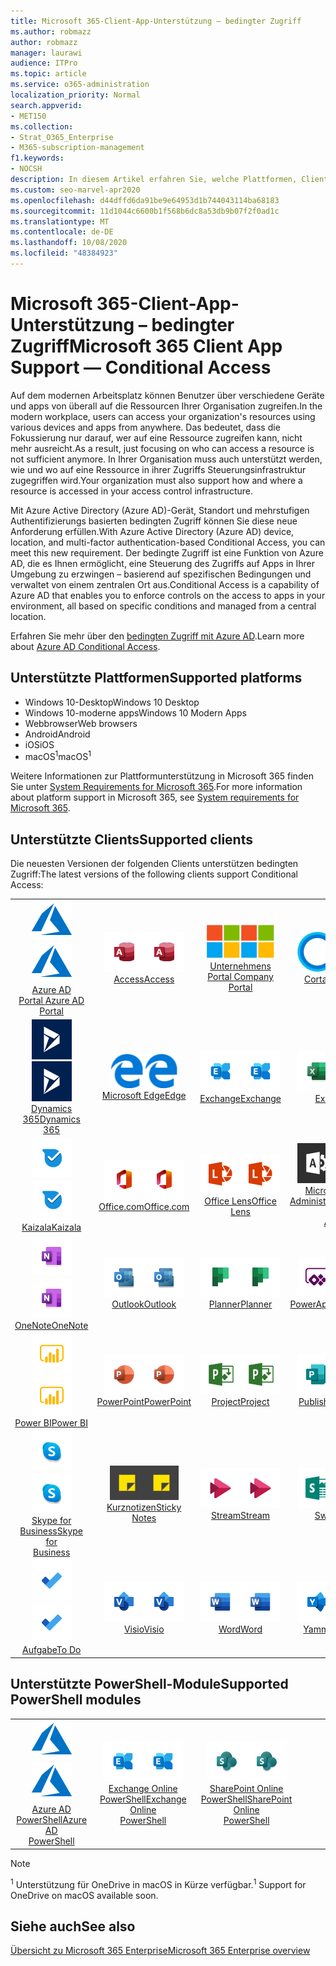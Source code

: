 ```yaml
---
title: Microsoft 365-Client-App-Unterstützung – bedingter Zugriff
ms.author: robmazz
author: robmazz
manager: laurawi
audience: ITPro
ms.topic: article
ms.service: o365-administration
localization_priority: Normal
search.appverid:
- MET150
ms.collection:
- Strat_O365_Enterprise
- M365-subscription-management
f1.keywords:
- NOCSH
description: In diesem Artikel erfahren Sie, welche Plattformen, Clients und PowerShell-Module den bedingten Zugriff für Microsoft 365 unterstützen.
ms.custom: seo-marvel-apr2020
ms.openlocfilehash: d44dffd6da91be9e64953d1b744043114ba68183
ms.sourcegitcommit: 11d1044c6600b1f568b6dc8a53db9b07f2f0ad1c
ms.translationtype: MT
ms.contentlocale: de-DE
ms.lasthandoff: 10/08/2020
ms.locfileid: "48384923"
---
```

# <a name="microsoft-365-client-app-support--conditional-access"></a><span data-ttu-id="bfaf0-103">Microsoft 365-Client-App-Unterstützung – bedingter Zugriff</span><span class="sxs-lookup"><span data-stu-id="bfaf0-103">Microsoft 365 Client App Support — Conditional Access</span></span>

<span data-ttu-id="bfaf0-104">Auf dem modernen Arbeitsplatz können Benutzer über verschiedene Geräte und apps von überall auf die Ressourcen Ihrer Organisation zugreifen.</span><span class="sxs-lookup"><span data-stu-id="bfaf0-104">In the modern workplace, users can access your organization's resources using various devices and apps from anywhere.</span></span> <span data-ttu-id="bfaf0-105">Das bedeutet, dass die Fokussierung nur darauf, wer auf eine Ressource zugreifen kann, nicht mehr ausreicht.</span><span class="sxs-lookup"><span data-stu-id="bfaf0-105">As a result, just focusing on who can access a resource is not sufficient anymore.</span></span> <span data-ttu-id="bfaf0-106">In Ihrer Organisation muss auch unterstützt werden, wie und wo auf eine Ressource in ihrer Zugriffs Steuerungsinfrastruktur zugegriffen wird.</span><span class="sxs-lookup"><span data-stu-id="bfaf0-106">Your organization must also support how and where a resource is accessed in your access control infrastructure.</span></span>

<span data-ttu-id="bfaf0-107">Mit Azure Active Directory (Azure AD)-Gerät, Standort und mehrstufigen Authentifizierungs basierten bedingten Zugriff können Sie diese neue Anforderung erfüllen.</span><span class="sxs-lookup"><span data-stu-id="bfaf0-107">With Azure Active Directory (Azure AD) device, location, and multi-factor authentication-based Conditional Access, you can meet this new requirement.</span></span> <span data-ttu-id="bfaf0-108">Der bedingte Zugriff ist eine Funktion von Azure AD, die es Ihnen ermöglicht, eine Steuerung des Zugriffs auf Apps in Ihrer Umgebung zu erzwingen – basierend auf spezifischen Bedingungen und verwaltet von einem zentralen Ort aus.</span><span class="sxs-lookup"><span data-stu-id="bfaf0-108">Conditional Access is a capability of Azure AD that enables you to enforce controls on the access to apps in your environment, all based on specific conditions and managed from a central location.</span></span>

<span data-ttu-id="bfaf0-109">Erfahren Sie mehr über den [bedingten Zugriff mit Azure AD](https://docs.microsoft.com/azure/active-directory/conditional-access/).</span><span class="sxs-lookup"><span data-stu-id="bfaf0-109">Learn more about [Azure AD Conditional Access](https://docs.microsoft.com/azure/active-directory/conditional-access/).</span></span>

## <a name="supported-platforms"></a><span data-ttu-id="bfaf0-110">Unterstützte Plattformen</span><span class="sxs-lookup"><span data-stu-id="bfaf0-110">Supported platforms</span></span>

 - <span data-ttu-id="bfaf0-111">Windows 10-Desktop</span><span class="sxs-lookup"><span data-stu-id="bfaf0-111">Windows 10 Desktop</span></span>
 - <span data-ttu-id="bfaf0-112">Windows 10-moderne apps</span><span class="sxs-lookup"><span data-stu-id="bfaf0-112">Windows 10 Modern Apps</span></span>
 - <span data-ttu-id="bfaf0-113">Webbrowser</span><span class="sxs-lookup"><span data-stu-id="bfaf0-113">Web browsers</span></span>
 - <span data-ttu-id="bfaf0-114">Android</span><span class="sxs-lookup"><span data-stu-id="bfaf0-114">Android</span></span>
 - <span data-ttu-id="bfaf0-115">iOS</span><span class="sxs-lookup"><span data-stu-id="bfaf0-115">iOS</span></span>
 - <span data-ttu-id="bfaf0-116">macOS<sup>1</sup></span><span class="sxs-lookup"><span data-stu-id="bfaf0-116">macOS<sup>1</sup></span></span>

<span data-ttu-id="bfaf0-117">Weitere Informationen zur Plattformunterstützung in Microsoft 365 finden Sie unter [System Requirements for Microsoft 365](https://www.microsoft.com/microsoft-365/microsoft-365-and-office-resources).</span><span class="sxs-lookup"><span data-stu-id="bfaf0-117">For more information about platform support in Microsoft 365, see [System requirements for Microsoft 365](https://www.microsoft.com/microsoft-365/microsoft-365-and-office-resources).</span></span>

## <a name="supported-clients"></a><span data-ttu-id="bfaf0-118">Unterstützte Clients</span><span class="sxs-lookup"><span data-stu-id="bfaf0-118">Supported clients</span></span>

<span data-ttu-id="bfaf0-119">Die neuesten Versionen der folgenden Clients unterstützen bedingten Zugriff:</span><span class="sxs-lookup"><span data-stu-id="bfaf0-119">The latest versions of the following clients support Conditional Access:</span></span>

| | | | | | |
|:---:|:---:|:---:|:---:|:---:|:---:|
| <span data-ttu-id="bfaf0-120">![Azure-Symbol](../media/o365-azure-64x64.png)</span><span class="sxs-lookup"><span data-stu-id="bfaf0-120">![Azure icon](../media/o365-azure-64x64.png)</span></span> <br> [<span data-ttu-id="bfaf0-121">Azure AD <br> Portal </span><span class="sxs-lookup"><span data-stu-id="bfaf0-121">Azure AD <br> Portal </span></span>](https://azure.microsoft.com/features/azure-portal/) | <span data-ttu-id="bfaf0-122">![Access-Symbol](../media/o365-access-64x64.png)</span><span class="sxs-lookup"><span data-stu-id="bfaf0-122">![Access icon](../media/o365-access-64x64.png)</span></span> <br> [<span data-ttu-id="bfaf0-123">Access</span><span class="sxs-lookup"><span data-stu-id="bfaf0-123">Access</span></span>](https://products.office.com/access) | <span data-ttu-id="bfaf0-124">![Symbol des Unternehmensportals](../media/o365-microsoft-64x64.png)</span><span class="sxs-lookup"><span data-stu-id="bfaf0-124">![Company portal icon](../media/o365-microsoft-64x64.png)</span></span> <br> [<span data-ttu-id="bfaf0-125">Unternehmens <br> Portal </span><span class="sxs-lookup"><span data-stu-id="bfaf0-125">Company <br> Portal </span></span>](https://docs.microsoft.com/intune-user-help/sign-in-to-the-company-portal)  | <span data-ttu-id="bfaf0-126">![Cortana-Symbol](../media/o365-cortana-64x64.png)</span><span class="sxs-lookup"><span data-stu-id="bfaf0-126">![Cortana icon](../media/o365-cortana-64x64.png)</span></span> <br> [<span data-ttu-id="bfaf0-127">Cortana</span><span class="sxs-lookup"><span data-stu-id="bfaf0-127">Cortana</span></span>](https://www.microsoft.com/cortana) | <span data-ttu-id="bfaf0-128">![Vertiefen (Symbol)](../media/o365-delve-64x64.png)</span><span class="sxs-lookup"><span data-stu-id="bfaf0-128">![Delve icon](../media/o365-delve-64x64.png)</span></span> <br> [<span data-ttu-id="bfaf0-129">Delve</span><span class="sxs-lookup"><span data-stu-id="bfaf0-129">Delve</span></span>](https://products.office.com/business/intelligent-search) 
| <span data-ttu-id="bfaf0-130">![Dynamics 365-Symbol](../media/o365-dynamics365-64x64.png)</span><span class="sxs-lookup"><span data-stu-id="bfaf0-130">![Dynamics 365 icon](../media/o365-dynamics365-64x64.png)</span></span> <br> [<span data-ttu-id="bfaf0-131">Dynamics 365</span><span class="sxs-lookup"><span data-stu-id="bfaf0-131">Dynamics 365</span></span>](https://dynamics.microsoft.com) | <span data-ttu-id="bfaf0-132">![Edge-Symbol](../media/o365-edge-64x64.png)</span><span class="sxs-lookup"><span data-stu-id="bfaf0-132">![Edge icon](../media/o365-edge-64x64.png)</span></span> <br> [<span data-ttu-id="bfaf0-133">Microsoft Edge</span><span class="sxs-lookup"><span data-stu-id="bfaf0-133">Edge</span></span>](https://www.microsoft.com/windows/microsoft-edge) | <span data-ttu-id="bfaf0-134">![Exchange-Symbol](../media/o365-exchange-64x64.png)</span><span class="sxs-lookup"><span data-stu-id="bfaf0-134">![Exchange icon](../media/o365-exchange-64x64.png)</span></span> <br> [<span data-ttu-id="bfaf0-135">Exchange</span><span class="sxs-lookup"><span data-stu-id="bfaf0-135">Exchange</span></span>](https://products.office.com/exchange/exchange-online) | <span data-ttu-id="bfaf0-136">![Excel-Symbol](../media/o365-excel-64x64.png)</span><span class="sxs-lookup"><span data-stu-id="bfaf0-136">![Excel icon](../media/o365-excel-64x64.png)</span></span> <br> [<span data-ttu-id="bfaf0-137">Excel</span><span class="sxs-lookup"><span data-stu-id="bfaf0-137">Excel</span></span>](https://products.office.com/excel) | <span data-ttu-id="bfaf0-138">![Symbol "Formulare"](../media/o365-forms-64x64.png)</span><span class="sxs-lookup"><span data-stu-id="bfaf0-138">![Forms icon](../media/o365-forms-64x64.png)</span></span> <br> [<span data-ttu-id="bfaf0-139">Formulare</span><span class="sxs-lookup"><span data-stu-id="bfaf0-139">Forms</span></span>](https://flow.microsoft.com/connectors/shared_microsoftforms/microsoft-forms/) 
| <span data-ttu-id="bfaf0-140">![Kaizala-Symbol](../media/o365-kaizala-64x64.png)</span><span class="sxs-lookup"><span data-stu-id="bfaf0-140">![Kaizala icon](../media/o365-kaizala-64x64.png)</span></span> <br> [<span data-ttu-id="bfaf0-141">Kaizala</span><span class="sxs-lookup"><span data-stu-id="bfaf0-141">Kaizala</span></span>](https://products.office.com/en/business/microsoft-kaizala) | <span data-ttu-id="bfaf0-142">![Office.com-Symbol](../media/o365-office-64x64.png)</span><span class="sxs-lookup"><span data-stu-id="bfaf0-142">![Office.com icon](../media/o365-office-64x64.png)</span></span> <br> [<span data-ttu-id="bfaf0-143">Office.com</span><span class="sxs-lookup"><span data-stu-id="bfaf0-143">Office.com</span></span>](https://www.office.com/) | <span data-ttu-id="bfaf0-144">![Linsen Symbol](../media/o365-lens-64x64.png)</span><span class="sxs-lookup"><span data-stu-id="bfaf0-144">![Lens icon](../media/o365-lens-64x64.png)</span></span> <br> [<span data-ttu-id="bfaf0-145">Office Lens</span><span class="sxs-lookup"><span data-stu-id="bfaf0-145">Office Lens</span></span>](https://www.microsoft.com/p/office-lens/9wzdncrfj3t8?activetab=pivot%3Aoverviewtab) | <span data-ttu-id="bfaf0-146">![Office 365 Administrator Symbol](../media/o365-o365admin-64x64.png)</span><span class="sxs-lookup"><span data-stu-id="bfaf0-146">![Office 365 Admin icon](../media/o365-o365admin-64x64.png)</span></span> <br> [<span data-ttu-id="bfaf0-147">Microsoft 365- <br> Administrator</span><span class="sxs-lookup"><span data-stu-id="bfaf0-147">Microsoft 365 <br> Admin</span></span>](https://products.office.com/business/manage-office-365-admin-app) | <span data-ttu-id="bfaf0-148">![OneDrive für Unternehmen Symbol](../media/o365-OneDrive-64x64.png)</span><span class="sxs-lookup"><span data-stu-id="bfaf0-148">![OneDrive for Business icon](../media/o365-OneDrive-64x64.png)</span></span> <br> [<span data-ttu-id="bfaf0-149">OneDrive<sup>1</sup></span><span class="sxs-lookup"><span data-stu-id="bfaf0-149">OneDrive<sup>1</sup></span></span>](https://products.office.com/onedrive-for-business/online-cloud-storage) 
| <span data-ttu-id="bfaf0-150">![OneNote-Symbol](../media/o365-OneNote-64x64.png)</span><span class="sxs-lookup"><span data-stu-id="bfaf0-150">![OneNote icon](../media/o365-OneNote-64x64.png)</span></span> <br> [<span data-ttu-id="bfaf0-151">OneNote</span><span class="sxs-lookup"><span data-stu-id="bfaf0-151">OneNote</span></span>](https://products.office.com/onenote) | <span data-ttu-id="bfaf0-152">![Outlook-Symbol](../media/o365-outlook-64x64.png)</span><span class="sxs-lookup"><span data-stu-id="bfaf0-152">![Outlook icon](../media/o365-outlook-64x64.png)</span></span> <br> [<span data-ttu-id="bfaf0-153">Outlook</span><span class="sxs-lookup"><span data-stu-id="bfaf0-153">Outlook</span></span>](https://products.office.com/outlook) | <span data-ttu-id="bfaf0-154">![Planner-Symbol](../media/o365-planner-64x64.png)</span><span class="sxs-lookup"><span data-stu-id="bfaf0-154">![Planner icon](../media/o365-planner-64x64.png)</span></span> <br> [<span data-ttu-id="bfaf0-155">Planner</span><span class="sxs-lookup"><span data-stu-id="bfaf0-155">Planner</span></span>](https://products.office.com/business/task-management-software) | <span data-ttu-id="bfaf0-156">![PowerApps-Symbol](../media/o365-powerapps-64x64.png)</span><span class="sxs-lookup"><span data-stu-id="bfaf0-156">![PowerApps icon](../media/o365-powerapps-64x64.png)</span></span> <br> [<span data-ttu-id="bfaf0-157">PowerApps</span><span class="sxs-lookup"><span data-stu-id="bfaf0-157">PowerApps</span></span>](https://powerapps.microsoft.com) | <span data-ttu-id="bfaf0-158">![Power-Automatisierungs Symbol](../media/o365-flow-64x64.png)</span><span class="sxs-lookup"><span data-stu-id="bfaf0-158">![Power Automate icon](../media/o365-flow-64x64.png)</span></span> <br> [<span data-ttu-id="bfaf0-159">Power- <br> Automatisierung</span><span class="sxs-lookup"><span data-stu-id="bfaf0-159">Power <br> Automate</span></span>](https://flow.microsoft.com)
| <span data-ttu-id="bfaf0-160">![PowerBI-Symbol](../media/o365-powerbi-64x64.png)</span><span class="sxs-lookup"><span data-stu-id="bfaf0-160">![PowerBI icon](../media/o365-powerbi-64x64.png)</span></span> <br> [<span data-ttu-id="bfaf0-161">Power BI</span><span class="sxs-lookup"><span data-stu-id="bfaf0-161">Power BI</span></span>](https://powerbi.microsoft.com) | <span data-ttu-id="bfaf0-162">![PowerPoint-Symbol](../media/o365-powerpoint-64x64.png)</span><span class="sxs-lookup"><span data-stu-id="bfaf0-162">![PowerPoint icon](../media/o365-powerpoint-64x64.png)</span></span> <br> [<span data-ttu-id="bfaf0-163">PowerPoint</span><span class="sxs-lookup"><span data-stu-id="bfaf0-163">PowerPoint</span></span>](https://products.office.com/powerpoint) | <span data-ttu-id="bfaf0-164">![Project-Symbol](../media/o365-project-64x64.png)</span><span class="sxs-lookup"><span data-stu-id="bfaf0-164">![Project icon](../media/o365-project-64x64.png)</span></span> <br> [<span data-ttu-id="bfaf0-165">Project</span><span class="sxs-lookup"><span data-stu-id="bfaf0-165">Project</span></span>](https://products.office.com/project) | <span data-ttu-id="bfaf0-166">![Publisher-Symbol](../media/o365-publisher-64x64.png)</span><span class="sxs-lookup"><span data-stu-id="bfaf0-166">![Publisher icon](../media/o365-publisher-64x64.png)</span></span> <br> [<span data-ttu-id="bfaf0-167">Publisher</span><span class="sxs-lookup"><span data-stu-id="bfaf0-167">Publisher</span></span>](https://products.office.com/publisher) | <span data-ttu-id="bfaf0-168">![SharePoint-Symbol](../media/o365-sharepoint-64x64.png)</span><span class="sxs-lookup"><span data-stu-id="bfaf0-168">![SharePoint icon](../media/o365-sharepoint-64x64.png)</span></span> <br> [<span data-ttu-id="bfaf0-169">Share</span><span class="sxs-lookup"><span data-stu-id="bfaf0-169">Sharepoint</span></span>](https://products.office.com/sharepoint) 
| <span data-ttu-id="bfaf0-170">![Skype for Business-Symbol](../media/o365-skypeforbusiness-64x64.png)</span><span class="sxs-lookup"><span data-stu-id="bfaf0-170">![Skype for Business icon](../media/o365-skypeforbusiness-64x64.png)</span></span> <br> [<span data-ttu-id="bfaf0-171">Skype for <br> Business</span><span class="sxs-lookup"><span data-stu-id="bfaf0-171">Skype for <br> Business</span></span>](https://www.skype.com/business/) | <span data-ttu-id="bfaf0-172">![Symbol für Notizen](../media/o365-stickynotes-64x64.png)</span><span class="sxs-lookup"><span data-stu-id="bfaf0-172">![Sticky Notes icon](../media/o365-stickynotes-64x64.png)</span></span> <br> [<span data-ttu-id="bfaf0-173">Kurznotizen</span><span class="sxs-lookup"><span data-stu-id="bfaf0-173">Sticky Notes</span></span>](https://www.microsoft.com/p/microsoft-sticky-notes/9nblggh4qghw) | <span data-ttu-id="bfaf0-174">![Stream-Symbol](../media/o365-stream-64x64.png)</span><span class="sxs-lookup"><span data-stu-id="bfaf0-174">![Stream icon](../media/o365-stream-64x64.png)</span></span> <br> [<span data-ttu-id="bfaf0-175">Stream</span><span class="sxs-lookup"><span data-stu-id="bfaf0-175">Stream</span></span>](https://stream.microsoft.com) | <span data-ttu-id="bfaf0-176">![Sway-Symbol](../media/o365-sway-64x64.png)</span><span class="sxs-lookup"><span data-stu-id="bfaf0-176">![Sway icon](../media/o365-sway-64x64.png)</span></span> <br> [<span data-ttu-id="bfaf0-177">Sway</span><span class="sxs-lookup"><span data-stu-id="bfaf0-177">Sway</span></span>](https://sway.com) | <span data-ttu-id="bfaf0-178">![Teams-Symbol](../media/o365-teams-64x64.png)</span><span class="sxs-lookup"><span data-stu-id="bfaf0-178">![Teams icon](../media/o365-teams-64x64.png)</span></span> <br> [<span data-ttu-id="bfaf0-179">Teams</span><span class="sxs-lookup"><span data-stu-id="bfaf0-179">Teams</span></span>](https://products.office.com/microsoft-teams/group-chat-software) 
| <span data-ttu-id="bfaf0-180">![To-do-Symbol](../media/o365-todo-64x64.png)</span><span class="sxs-lookup"><span data-stu-id="bfaf0-180">![To Do icon](../media/o365-todo-64x64.png)</span></span> <br> [<span data-ttu-id="bfaf0-181">Aufgabe</span><span class="sxs-lookup"><span data-stu-id="bfaf0-181">To Do</span></span>](https://todo.microsoft.com) | <span data-ttu-id="bfaf0-182">![Visio-Symbol](../media/o365-visio-64x64.png)</span><span class="sxs-lookup"><span data-stu-id="bfaf0-182">![Visio icon](../media/o365-visio-64x64.png)</span></span> <br> [<span data-ttu-id="bfaf0-183">Visio</span><span class="sxs-lookup"><span data-stu-id="bfaf0-183">Visio</span></span>](https://products.office.com/visio/flowchart-software) | <span data-ttu-id="bfaf0-184">![Word-Symbol](../media/o365-word-64x64.png)</span><span class="sxs-lookup"><span data-stu-id="bfaf0-184">![Word icon](../media/o365-word-64x64.png)</span></span> <br> [<span data-ttu-id="bfaf0-185">Word</span><span class="sxs-lookup"><span data-stu-id="bfaf0-185">Word</span></span>](https://products.office.com/word) | <span data-ttu-id="bfaf0-186">![Yammer-Symbol](../media/o365-yammer-64x64.png)</span><span class="sxs-lookup"><span data-stu-id="bfaf0-186">![Yammer icon](../media/o365-yammer-64x64.png)</span></span> <br> [<span data-ttu-id="bfaf0-187">Yammer</span><span class="sxs-lookup"><span data-stu-id="bfaf0-187">Yammer</span></span>](https://products.office.com/yammer/yammer-overview)

## <a name="supported-powershell-modules"></a><span data-ttu-id="bfaf0-188">Unterstützte PowerShell-Module</span><span class="sxs-lookup"><span data-stu-id="bfaf0-188">Supported PowerShell modules</span></span>

| | | | | | |
|:---:|:---:|:---:|:---:|:---:|:---:|
| <span data-ttu-id="bfaf0-189">![Azure-Symbol](../media/o365-azure-64x64.png)</span><span class="sxs-lookup"><span data-stu-id="bfaf0-189">![Azure icon](../media/o365-azure-64x64.png)</span></span> <br> [<span data-ttu-id="bfaf0-190">Azure AD <br> PowerShell</span><span class="sxs-lookup"><span data-stu-id="bfaf0-190">Azure AD <br> PowerShell</span></span>](https://docs.microsoft.com/powershell/azure/active-directory/overview?view=azureadps-2.0) | <span data-ttu-id="bfaf0-191">![Exchange-Symbol](../media/o365-exchange-64x64.png)</span><span class="sxs-lookup"><span data-stu-id="bfaf0-191">![Exchange icon](../media/o365-exchange-64x64.png)</span></span> <br> [<span data-ttu-id="bfaf0-192">Exchange Online <br> PowerShell</span><span class="sxs-lookup"><span data-stu-id="bfaf0-192">Exchange Online <br> PowerShell</span></span>](https://docs.microsoft.com/powershell/exchange/exchange-online-powershell) | <span data-ttu-id="bfaf0-193">![SharePoint-Symbol](../media/o365-sharepoint-64x64.png)</span><span class="sxs-lookup"><span data-stu-id="bfaf0-193">![SharePoint icon](../media/o365-sharepoint-64x64.png)</span></span> <br> [<span data-ttu-id="bfaf0-194">SharePoint Online <br> PowerShell</span><span class="sxs-lookup"><span data-stu-id="bfaf0-194">SharePoint Online <br> PowerShell</span></span>](https://docs.microsoft.com/powershell/sharepoint/sharepoint-online/connect-sharepoint-online)

> [!NOTE]
> <span data-ttu-id="bfaf0-195"><sup>1</sup> Unterstützung für OneDrive in macOS in Kürze verfügbar.</span><span class="sxs-lookup"><span data-stu-id="bfaf0-195"><sup>1</sup> Support for OneDrive on macOS available soon.</span></span>

## <a name="see-also"></a><span data-ttu-id="bfaf0-196">Siehe auch</span><span class="sxs-lookup"><span data-stu-id="bfaf0-196">See also</span></span>

[<span data-ttu-id="bfaf0-197">Übersicht zu Microsoft 365 Enterprise</span><span class="sxs-lookup"><span data-stu-id="bfaf0-197">Microsoft 365 Enterprise overview</span></span>](microsoft-365-overview.md)
